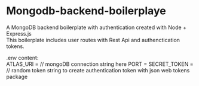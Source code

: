 # Mongodb-backend-boilerplaye
A MongoDB backend boilerplate with authentication created with Node + Express.js<br>
This boilerplate includes user routes with Rest Api and authenctication tokens.<br>

.env content: <br>
ATLAS_URI = // mongoDB connection string here
PORT = 
SECRET_TOKEN = // random token string to create authentication token with json web tokens package
